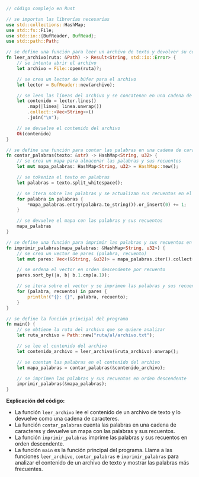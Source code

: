 ```rust
// código complejo en Rust

// se importan las librerías necesarias
use std::collections::HashMap;
use std::fs::File;
use std::io::{BufReader, BufRead};
use std::path::Path;

// se define una función para leer un archivo de texto y devolver su contenido como una cadena de caracteres
fn leer_archivo(ruta: &Path) -> Result<String, std::io::Error> {
    // se intenta abrir el archivo
    let archivo = File::open(ruta)?;

    // se crea un lector de búfer para el archivo
    let lector = BufReader::new(archivo);

    // se leen las líneas del archivo y se concatenan en una cadena de caracteres
    let contenido = lector.lines()
        .map(|linea| linea.unwrap())
        .collect::<Vec<String>>()
        .join("\n");

    // se devuelve el contenido del archivo
    Ok(contenido)
}

// se define una función para contar las palabras en una cadena de caracteres
fn contar_palabras(texto: &str) -> HashMap<String, u32> {
    // se crea un mapa para almacenar las palabras y sus recuentos
    let mut mapa_palabras: HashMap<String, u32> = HashMap::new();

    // se tokeniza el texto en palabras
    let palabras = texto.split_whitespace();

    // se itera sobre las palabras y se actualizan sus recuentos en el mapa
    for palabra in palabras {
        *mapa_palabras.entry(palabra.to_string()).or_insert(0) += 1;
    }

    // se devuelve el mapa con las palabras y sus recuentos
    mapa_palabras
}

// se define una función para imprimir las palabras y sus recuentos en orden descendente
fn imprimir_palabras(mapa_palabras: &HashMap<String, u32>) {
    // se crea un vector de pares (palabra, recuento)
    let mut pares: Vec<(&String, &u32)> = mapa_palabras.iter().collect();

    // se ordena el vector en orden descendente por recuento
    pares.sort_by(|a, b| b.1.cmp(a.1));

    // se itera sobre el vector y se imprimen las palabras y sus recuentos
    for (palabra, recuento) in pares {
        println!("{}: {}", palabra, recuento);
    }
}

// se define la función principal del programa
fn main() {
    // se obtiene la ruta del archivo que se quiere analizar
    let ruta_archivo = Path::new("ruta/al/archivo.txt");

    // se lee el contenido del archivo
    let contenido_archivo = leer_archivo(&ruta_archivo).unwrap();

    // se cuentan las palabras en el contenido del archivo
    let mapa_palabras = contar_palabras(&contenido_archivo);

    // se imprimen las palabras y sus recuentos en orden descendente
    imprimir_palabras(&mapa_palabras);
}
```

**Explicación del código:**

* La función `leer_archivo` lee el contenido de un archivo de texto y lo devuelve como una cadena de caracteres.
* La función `contar_palabras` cuenta las palabras en una cadena de caracteres y devuelve un mapa con las palabras y sus recuentos.
* La función `imprimir_palabras` imprime las palabras y sus recuentos en orden descendente.
* La función `main` es la función principal del programa. Llama a las funciones `leer_archivo`, `contar_palabras` e `imprimir_palabras` para analizar el contenido de un archivo de texto y mostrar las palabras más frecuentes.